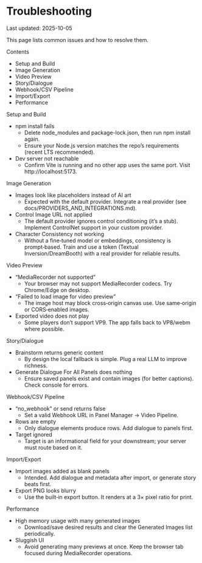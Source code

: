 # Troubleshooting

Last updated: 2025-10-05

This page lists common issues and how to resolve them.

Contents
- Setup and Build
- Image Generation
- Video Preview
- Story/Dialogue
- Webhook/CSV Pipeline
- Import/Export
- Performance


Setup and Build
- npm install fails
  - Delete node_modules and package-lock.json, then run npm install again.
  - Ensure your Node.js version matches the repo’s requirements (recent LTS recommended).
- Dev server not reachable
  - Confirm Vite is running and no other app uses the same port. Visit http://localhost:5173.


Image Generation
- Images look like placeholders instead of AI art
  - Expected with the default provider. Integrate a real provider (see docs/PROVIDERS_AND_INTEGRATIONS.md).
- Control Image URL not applied
  - The default provider ignores control conditioning (it’s a stub). Implement ControlNet support in your custom provider.
- Character Consistency not working
  - Without a fine‑tuned model or embeddings, consistency is prompt‑based. Train and use a token (Textual Inversion/DreamBooth) with a real provider for reliable results.


Video Preview
- “MediaRecorder not supported”
  - Your browser may not support MediaRecorder codecs. Try Chrome/Edge on desktop.
- “Failed to load image for video preview”
  - The image host may block cross‑origin canvas use. Use same‑origin or CORS‑enabled images.
- Exported video does not play
  - Some players don’t support VP9. The app falls back to VP8/webm where possible.


Story/Dialogue
- Brainstorm returns generic content
  - By design the local fallback is simple. Plug a real LLM to improve richness.
- Generate Dialogue For All Panels does nothing
  - Ensure saved panels exist and contain images (for better captions). Check console for errors.


Webhook/CSV Pipeline
- “no_webhook” or send returns false
  - Set a valid Webhook URL in Panel Manager → Video Pipeline.
- Rows are empty
  - Only dialogue elements produce rows. Add dialogue to panels first.
- Target ignored
  - Target is an informational field for your downstream; your server must route based on it.


Import/Export
- Import images added as blank panels
  - Intended. Add dialogue and metadata after import, or generate story beats first.
- Export PNG looks blurry
  - Use the built‑in export button. It renders at a 3× pixel ratio for print.


Performance
- High memory usage with many generated images
  - Download/save desired results and clear the Generated Images list periodically.
- Sluggish UI
  - Avoid generating many previews at once. Keep the browser tab focused during MediaRecorder operations.
